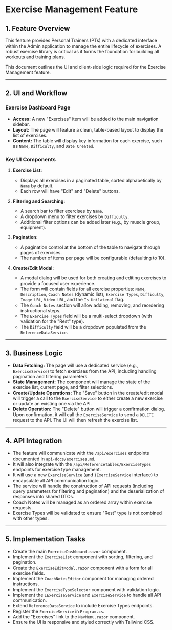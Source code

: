 # Exercise Management Feature

## 1. Feature Overview

This feature provides Personal Trainers (PTs) with a dedicated interface within the Admin application to manage the entire lifecycle of exercises. A robust exercise library is critical as it forms the foundation for building all workouts and training plans.

This document outlines the UI and client-side logic required for the Exercise Management feature.

---

## 2. UI and Workflow

### Exercise Dashboard Page

- **Access:** A new "Exercises" item will be added to the main navigation sidebar.
- **Layout:** The page will feature a clean, table-based layout to display the list of exercises.
- **Content:** The table will display key information for each exercise, such as `Name`, `Difficulty`, and `Date Created`.

### Key UI Components

1.  **Exercise List:**
    *   Displays all exercises in a paginated table, sorted alphabetically by `Name` by default.
    *   Each row will have "Edit" and "Delete" buttons.

2.  **Filtering and Searching:**
    *   A search bar to filter exercises by `Name`.
    *   A dropdown menu to filter exercises by `Difficulty`.
    *   Additional filter options can be added later (e.g., by muscle group, equipment).

3.  **Pagination:**
    *   A pagination control at the bottom of the table to navigate through pages of exercises.
    *   The number of items per page will be configurable (defaulting to 10).

4.  **Create/Edit Modal:**
    *   A modal dialog will be used for both creating and editing exercises to provide a focused user experience.
    *   The form will contain fields for all exercise properties: `Name`, `Description`, `Coach Notes` (dynamic list), `Exercise Types`, `Difficulty`, `Image URL`, `Video URL`, and the `Is Unilateral` flag.
    *   The `Coach Notes` section will allow adding, removing, and reordering instructional steps.
    *   The `Exercise Types` field will be a multi-select dropdown (with validation for the "Rest" type).
    *   The `Difficulty` field will be a dropdown populated from the `ReferenceDataService`.

---

## 3. Business Logic

- **Data Fetching:** The page will use a dedicated service (e.g., `ExerciseService`) to fetch exercises from the API, including handling pagination and filtering parameters.
- **State Management:** The component will manage the state of the exercise list, current page, and filter selections.
- **Create/Update Operations:** The "Save" button in the create/edit modal will trigger a call to the `ExerciseService` to either create a new exercise or update an existing one via the API.
- **Delete Operation:** The "Delete" button will trigger a confirmation dialog. Upon confirmation, it will call the `ExerciseService` to send a `DELETE` request to the API. The UI will then refresh the exercise list.

---

## 4. API Integration

- The feature will communicate with the `/api/exercises` endpoints documented in `api-docs/exercises.md`.
- It will also integrate with the `/api/ReferenceTables/ExerciseTypes` endpoints for exercise type management.
- It will use a new `ExerciseService` (and `IExerciseService` interface) to encapsulate all API communication logic.
- The service will handle the construction of API requests (including query parameters for filtering and pagination) and the deserialization of responses into shared DTOs.
- Coach Notes will be managed as an ordered array within exercise requests.
- Exercise Types will be validated to ensure "Rest" type is not combined with other types.

---

## 5. Implementation Tasks

- Create the main `ExerciseDashboard.razor` component.
- Implement the `ExerciseList` component with sorting, filtering, and pagination.
- Create the `ExerciseEditModal.razor` component with a form for all exercise fields.
- Implement the `CoachNotesEditor` component for managing ordered instructions.
- Implement the `ExerciseTypeSelector` component with validation logic.
- Implement the `IExerciseService` and `ExerciseService` to handle all API communication.
- Extend `ReferenceDataService` to include Exercise Types endpoints.
- Register the `ExerciseService` in `Program.cs`.
- Add the "Exercises" link to the `NavMenu.razor` component.
- Ensure the UI is responsive and styled correctly with Tailwind CSS.